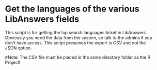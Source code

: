 # Get the languages of the various LibAnswers fields

This script is for getting the top search languages ticket in LibAnswers. Obviously you need the data from the system, so talk to the admins if you don't have access.
This script presumes the export is CSV and not the JSON option.

#Note: The CSV file must be placed in the same directory folder as the R Project!
